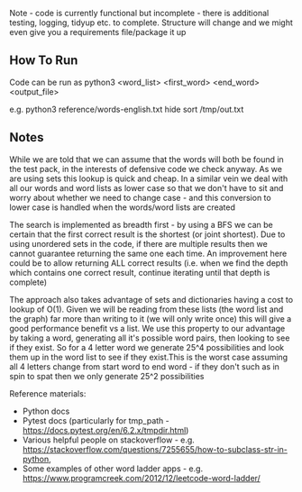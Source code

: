 Note - code is currently functional but incomplete - there is additional testing, logging, tidyup etc. to complete. Structure will change and we might even give you a requirements file/package it up

How To Run
-----
Code can be run as python3 <word_list> <first_word> <end_word> <output_file>

e.g. python3 reference/words-english.txt hide sort /tmp/out.txt

Notes
-----

While we are told that we can assume that the words will both be found in the test pack, in the interests of defensive code we check anyway. As we are using sets this lookup is quick and cheap. In a similar vein we deal with all our words and word lists as lower case so that we don't have to sit and worry about whether we need to change case - and this conversion to lower case is handled when the words/word lists are created

The search is implemented as breadth first - by using a BFS we can be certain that the first correct result is the shortest (or joint shortest). Due to using unordered sets in the code, if there are multiple results then we cannot guarantee returning the same one each time. An improvement here could be to allow returning ALL correct results (i.e. when we find the depth which contains one correct result, continue iterating until that depth is complete)

The approach also takes advantage of sets and dictionaries having a cost to lookup of O(1). Given we will be reading from these lists (the word list and the graph) far more than writing to it (we will only write once) this will give a good performance benefit vs a list. We use this property to our advantage by taking a word, generating all it's possible word pairs, then looking to see if they exist. So for a 4 letter word we generate 25^4 possibilities and look them up in the word list to see if they exist.This is the worst case assuming all 4 letters change from start word to end word - if they don't such as in spin to spat then we only generate 25^2 possibilities

Reference materials:
- Python docs 
- Pytest docs (particularly for tmp_path - https://docs.pytest.org/en/6.2.x/tmpdir.html)
- Various helpful people on stackoverflow - e.g. https://stackoverflow.com/questions/7255655/how-to-subclass-str-in-python, 
- Some examples of other word ladder apps - e.g. https://www.programcreek.com/2012/12/leetcode-word-ladder/